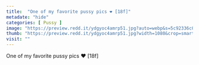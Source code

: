 ```yaml
---
title:  "One of my favorite pussy pics ❤️ [18f]"
metadate: "hide"
categories: [ Pussy ]
image: "https://preview.redd.it/ydgyoc4amrp51.jpg?auto=webp&s=5c92336c01761a7cfa8e9de4994cba08b24bda85"
thumb: "https://preview.redd.it/ydgyoc4amrp51.jpg?width=1080&crop=smart&auto=webp&s=00d56b9eab58941ecca1ee110910320eb77152fa"
visit: ""
---
```

One of my favorite pussy pics ❤️ [18f]
